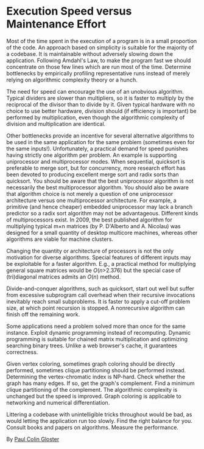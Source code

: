 # Execution Speed versus Maintenance Effort

Most of the time spent in the execution of a program is in a small proportion of the code. An approach based on simplicity is suitable for the majority of a codebase. It is maintainable without adversely slowing down the application. Following Amdahl's Law, to make the program fast we should concentrate on those few lines which are run most of the time. Determine bottlenecks by empirically profiling representative runs instead of merely relying on algorithmic complexity theory or a hunch.

The need for speed can encourage the use of an unobvious algorithm. Typical dividers are slower than multipliers, so it is faster to multiply by the reciprocal of the divisor than to divide by it. Given typical hardware with no choice to use better hardware, division should (if efficiency is important) be performed by multiplication, even though the algorithmic complexity of division and multiplication are identical.

Other bottlenecks provide an incentive for several alternative algorithms to be used in the same application for the same problem (sometimes even for the same inputs!). Unfortunately, a practical demand for speed punishes having strictly one algorithm per problem. An example is supporting uniprocessor and multiprocessor modes. When sequential, quicksort is preferable to merge sort, but for concurrency, more research effort has been devoted to producing excellent merge sort and radix sorts than quicksort. You should be aware that the best uniprocessor algorithm is not necessarily the best multiprocessor algorithm. You should also be aware that algorithm choice is not merely a question of one uniprocessor architecture versus one multiprocessor architecture. For example, a primitive (and hence cheaper) embedded uniprocessor may lack a branch predictor so a radix sort algorithm may not be advantageous. Different kinds of multiprocessors exist. In 2009, the best published algorithm for multiplying typical m×n matrices (by P. D'Alberto and A. Nicolau) was designed for a small quantity of desktop multicore machines, whereas other algorithms are viable for machine clusters.

Changing the quantity or architecture of processors is not the only motivation for diverse algorithms. Special features of different inputs may be exploitable for a faster algorithm. E.g., a practical method for multiplying general square matrices would be _O_(_n_>2.376) but the special case of (tri)diagonal matrices admits an _O_(_n_) method.

Divide-and-conquer algorithms, such as quicksort, start out well but suffer from excessive subprogram call overhead when their recursive invocations inevitably reach small subproblems. It is faster to apply a cut-off problem size, at which point recursion is stopped. A nonrecursive algorithm can finish off the remaining work.

Some applications need a problem solved more than once for the same instance. Exploit dynamic programming instead of recomputing. Dynamic programming is suitable for chained matrix multiplication and optimizing searching binary trees. Unlike a web browser's cache, it guarantees correctness.

Given vertex coloring, sometimes graph coloring should be directly performed, sometimes clique partitioning should be performed instead. Determining the vertex-chromatic index is NP-hard. Check whether the graph has many edges. If so, get the graph's complement. Find a minimum clique partitioning of the complement. The algorithmic complexity is unchanged but the speed is improved. Graph coloring is applicable to networking and numerical differentiation.

Littering a codebase with unintelligible tricks throughout would be bad, as would letting the application run too slowly. Find the right balance for you. Consult books and papers on algorithms. Measure the performance.

By [Paul Colin Gloster](http://programmer.97things.oreilly.com/wiki/index.php/Paul_Colin_Gloster)
